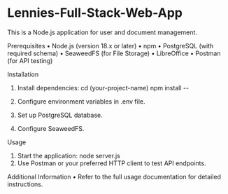 # Lennies-Full-Stack-Web-App

This is a Node.js application for user and document management.

Prerequisites
•	Node.js (version 18.x or later)
•	npm
•	PostgreSQL (with required schema)
•	SeaweedFS (for File Storage)
•	LibreOffice 
•	Postman (for API testing)

Installation
1.	Install dependencies:
    cd (your-project-name)
    npm install --
  	
2.	Configure environment variables in .env file.
3.	Set up PostgreSQL database.
4.	Configure SeaweedFS.

Usage
1.	Start the application:
    node server.js
2.	Use Postman or your preferred HTTP client to test API endpoints.

Additional Information
•	Refer to the full usage documentation for detailed instructions.
